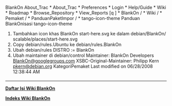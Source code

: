    BlankOn
 About_Trac
    * About_Trac
    * Preferences
    * Login
    * Help/Guide
    * Wiki
    * Roadmap
    * Browse_Repository
    * View_Reports
[q                 ]
    * BlankOn  /
    * Wiki  /
    * Pemaket  /
    * PanduanPaketImpor  /
    * tango-icon-theme
Panduan BlankOnisasi tango-icon-theme
   1. Tambahkan icon khas BlankOn start-here.svg ke dalam debian/BlankOn/
      scalable/places/start-here.svg
   2. Copy debian/rules.Ubuntu ke debian/rules.BlankOn
   3. Ubah debian/rules
DISTRO := BlankOn
   1. Ubah maintainer di debian/control
Maintainer: BlankOn Developers <BlankOn@googlegroups.com>
XSBC-Original-Maintainer: Philipp Kern <pkern@debian.org>
KategoriPemaket
Last modified on 06/28/2008 12:38:44 AM
#### 
    
 
 
 
 
 
---
[**Daftar Isi Wiki BlankOn**](/DaftarIsi/README.md)
 
[**Indeks Wiki BlankOn**](/Indeks.md)
